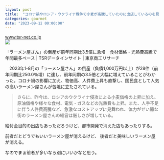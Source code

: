 ```yaml
---
layout: post
title:  "コロナ禍やロシア・ウクライナ戦争で小麦が高騰していたのに出店しているのを見るとなんとも言えなくなるラーメン屋"
categories: gourmet
date: "2023-09-12 00:00:00"
---
```



<div class="card">
  <a href="https://www.tsr-net.co.jp/data/detail/1197979_1527.html"></a>
  <div class="card__header">
    <a href="https://www.tsr-net.co.jp/data/detail/1197979_1527.html">www.tsr-net.co.jp</a>
  </div>
  <div class="card__image">
    <img src="https://www.tsr-net.co.jp/common/img/ogp.jpg">
  </div>
  <div class="card__title">
    <p>「ラーメン屋さん」の倒産が前年同期比3.5倍に急増　食材価格・光熱費高騰で年間最多ペース | TSRデータインサイト | 東京商工リサーチ</p>
  </div>
  <div class="card__description">
    <p>　2023年1-8月の「ラーメン屋さん」の倒産（負債1,000万円以上）が28件（前年同期比250.0％増）に達し、前年同期の3.5倍と大幅に増えていることがわかった。コロナ禍の影響に加え、物価高、人件費上昇も直撃し、国民食として人気の高いラーメン屋さんが苦境に立たされている。</p>
  </div>
</div>


> さらに、昨今は、ロシアのウクライナ侵攻による小麦価格の上昇に加え、原油価格や様々な食材、電気・ガスなどの光熱費も上昇。また、人手不足に伴う人件費高騰など、急激なコストアップに見舞われ、体力がぜい弱な街のラーメン屋さんの経営は厳しさが増している。

給付金目的の出店もあっただろうけど、都市開発で消えた店もあったりする。

前者だとどうでもいいラーメン屋が消えるけど、
後者だと美味しいラーメン屋が消える。

なのでまぁ前者が多いなら別にいいかなと思う。
